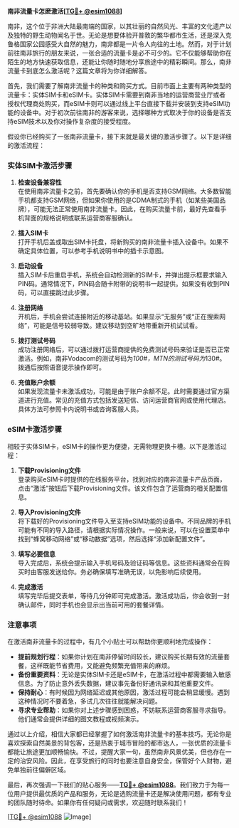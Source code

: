 **南非流量卡怎麽激活[[TG💪+ @esim1088](https://t.me/s/esim1088)]**

南非，这个位于非洲大陆最南端的国家，以其壮丽的自然风光、丰富的文化遗产以及独特的野生动物闻名于世。无论是想要体验开普敦的繁华都市生活，还是深入克鲁格国家公园感受大自然的魅力，南非都是一片令人向往的土地。然而，对于计划前往南非旅行的朋友来说，一张合适的流量卡是必不可少的。它不仅能够帮助你在陌生的地方快速获取信息，还能让你随时随地分享旅途中的精彩瞬间。那么，南非流量卡到底怎么激活呢？这篇文章将为你详细解答。

首先，我们需要了解南非流量卡的种类和购买方式。目前市面上主要有两种类型的流量卡：实体SIM卡和eSIM卡。实体SIM卡需要到南非当地的运营商营业厅或者授权代理商处购买，而eSIM卡则可以通过线上平台直接下载并安装到支持eSIM功能的设备中。对于初次前往南非的游客来说，选择哪种方式取决于你的设备是否支持eSIM技术以及你对操作复杂度的接受程度。

假设你已经购买了一张南非流量卡，接下来就是最关键的激活步骤了。以下是详细的激活流程：

### 实体SIM卡激活步骤

1. **检查设备兼容性**  
   在使用南非流量卡之前，首先要确认你的手机是否支持GSM网络。大多数智能手机都支持GSM网络，但如果你使用的是CDMA制式的手机（如某些美国品牌），可能无法正常使用南非流量卡。因此，在购买流量卡前，最好先查看手机背面的规格说明或联系运营商客服确认。

2. **插入SIM卡**  
   打开手机后盖或取出SIM卡托盘，将新购买的南非流量卡插入设备中。如果不确定具体位置，可以参考手机说明书中的插卡示意图。

3. **启动设备**  
   插入SIM卡后重启手机，系统会自动检测新的SIM卡，并弹出提示框要求输入PIN码。通常情况下，PIN码会随卡附带的说明书一起提供。如果没有收到PIN码，可以直接跳过此步骤。

4. **注册网络**  
   开机后，手机会尝试连接附近的移动基站。如果显示“无服务”或“正在搜索网络”，可能是信号较弱导致。建议移动到空旷地带重新开机试试看。

5. **拨打测试号码**  
   成功注册网络后，可以通过拨打运营商提供的免费测试号码来验证是否已正常激活。例如，南非Vodacom的测试号码为*100#，MTN的测试号码为*130#。拨通后按照语音提示操作即可。

6. **充值账户余额**  
   如果发现流量卡未激活成功，可能是由于账户余额不足。此时需要通过官方渠道进行充值。常见的充值方式包括发送短信、访问运营商官网或使用代理店。具体方法可参照卡内说明书或咨询客服人员。

### eSIM卡激活步骤

相较于实体SIM卡，eSIM卡的操作更为便捷，无需物理更换卡槽。以下是激活过程：

1. **下载Provisioning文件**  
   登录购买eSIM卡时提供的在线服务平台，找到对应的南非流量卡产品页面，点击“激活”按钮后下载Provisioning文件。该文件包含了运营商的相关配置信息。

2. **导入Provisioning文件**  
   将下载好的Provisioning文件导入至支持eSIM功能的设备中。不同品牌的手机可能有不同的导入路径，请根据实际情况操作。一般来说，可以在设置菜单中找到“蜂窝移动网络”或“移动数据”选项，然后选择“添加新配置文件”。

3. **填写必要信息**  
   导入完成后，系统会提示输入手机号码及验证码等信息。这些资料通常会在购买时由客服发送给你。务必确保填写准确无误，以免影响后续使用。

4. **完成激活**  
   填写完毕后提交表单，等待几分钟即可完成激活。激活成功后，你会收到一封确认邮件，同时手机也会显示出当前可用的套餐详情。

### 注意事项

在激活南非流量卡的过程中，有几个小贴士可以帮助你更顺利地完成操作：

- **提前规划行程**：如果你计划在南非停留时间较长，建议购买长期有效的流量套餐，这样既能节省费用，又能避免频繁充值带来的麻烦。
- **备份重要资料**：无论是实体SIM卡还是eSIM卡，在激活过程中都需要输入敏感信息。为了防止意外丢失数据，建议事先备份好通讯录和其他重要文件。
- **保持耐心**：有时候因为网络延迟或其他原因，激活过程可能会稍显缓慢。遇到这种情况时不要着急，多试几次往往就能解决问题。
- **寻求专业帮助**：如果你对上述步骤感到困惑，不妨联系运营商客服寻求指导。他们通常会提供详细的图文教程或视频演示。

通过以上介绍，相信大家都已经掌握了如何激活南非流量卡的基本技巧。无论你是喜欢探索自然美景的背包客，还是热衷于城市冒险的都市达人，一张优质的流量卡都能让旅途更加顺畅愉快。不过，提醒大家一句，虽然南非风景优美，但也存在一定的治安风险。因此，在享受旅行的同时也要注意自身安全，保管好个人财物，避免单独前往偏僻区域。

最后，再次强调一下我们的贴心服务——**[TG💪+ @esim1088](https://t.me/s/esim1088)**。我们致力于为每一位用户提供最优质的产品和服务，无论是选购流量卡还是解决使用问题，都有专业的团队随时待命。如果你有任何疑问或需求，欢迎随时联系我们！

[[TG💪+ @esim1088](https://t.me/s/esim1088) ![Image](https://i.postimg.cc/4NQfJmqS/Snipaste-2025-05-13-00-14-12.png)]